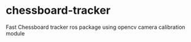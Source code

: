chessboard-tracker
==================

Fast Chessboard tracker ros package using opencv camera calibration module
